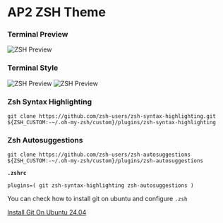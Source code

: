 # AP2 ZSH Theme

### Terminal Preview
![ZSH Preview](/images/1.png)

### Terminal Style
![ZSH Preview](/images/2.png)
![ZSH Preview](/images/3.png)

### Zsh Syntax Highlighting
```shell
git clone https://github.com/zsh-users/zsh-syntax-highlighting.git ${ZSH_CUSTOM:-~/.oh-my-zsh/custom}/plugins/zsh-syntax-highlighting
```
### Zsh Autosuggestions
```shell
git clone https://github.com/zsh-users/zsh-autosuggestions ${ZSH_CUSTOM:-~/.oh-my-zsh/custom}/plugins/zsh-autosuggestions
```

**`.zshrc`**
```shell
plugins=( git zsh-syntax-highlighting zsh-autosuggestions )
```

You can check how to install git on ubuntu and configure `.zsh`

[Install Git On Ubuntu 24.04](https://www.aungpyaephyo.com/blog/git-in-ubuntu)